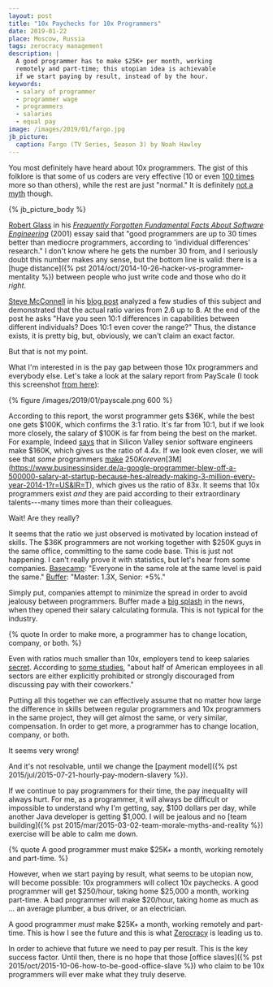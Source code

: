 ```yaml
---
layout: post
title: "10x Paychecks for 10x Programmers"
date: 2019-01-22
place: Moscow, Russia
tags: zerocracy management
description: |
  A good programmer has to make $25K+ per month, working
  remotely and part-time; this utopian idea is achievable
  if we start paying by result, instead of by the hour.
keywords:
  - salary of programmer
  - programmer wage
  - programmers
  - salaries
  - equal pay
image: /images/2019/01/fargo.jpg
jb_picture:
  caption: Fargo (TV Series, Season 3) by Noah Hawley
---
```


You most definitely have heard about 10x programmers. The gist of this
folklore is that some of us coders are very effective (10 or even
[100 times](http://antirez.com/news/112) more so
than others), while the rest are just "normal." It is definitely
[not a myth](https://www.ybrikman.com/writing/2013/09/29/the-10x-developer-is-not-myth/) though.

<!--more-->

{% jb_picture_body %}

[Robert Glass](https://en.wikipedia.org/wiki/Robert_L._Glass) in his
[_Frequently Forgotten Fundamental Facts About Software Engineering_](https://ieeexplore.ieee.org/document/922739/) (2001)
essay said that
"good programmers are up to 30 times better than
mediocre programmers, according to 'individual differences' research."
I don't know where he gets the number 30 from, and I seriously
doubt this number makes any sense, but the bottom line is valid:
there is a [huge distance]({% pst 2014/oct/2014-10-26-hacker-vs-programmer-mentality %})
between people who just write code and those who do it _right_.

[Steve McConnell](https://en.wikipedia.org/wiki/Steve_McConnell)
in his [blog post](https://www.construx.com/blog/productivity-variations-among-software-developers-and-teams-the-origin-of-10x/)
analyzed a few studies of this subject and demonstrated that the actual
ratio varies from 2.6 up to 8. At the end of the post he asks
"Have you seen 10:1 differences in capabilities between different individuals?
Does 10:1 even cover the range?" Thus, the distance exists, it is pretty big,
but, obviously, we can't claim an exact factor.

But that is not my point.

What I'm interested in is the pay gap between those 10x programmers
and everybody else. Let's take a look at the salary report from PayScale
(I took this screenshot [from here](https://www.payscale.com/research/US/Job=Computer_Programmer/Salary)):

{% figure /images/2019/01/payscale.png 600 %}

According to this report, the worst programmer gets $36K, while the best
one gets $100K, which confirms the 3:1 ratio. It's far from 10:1, but if
we look more closely, the salary of $100K is far from being the best on the market.
For example, Indeed [says](https://spectrum.ieee.org/view-from-the-valley/at-work/tech-careers/what-silicon-valley-tech-jobs-pay-the-highest-salaries)
that in Silicon Valley senior software engineers make $160K, which
gives us the ratio of 4.4x. If we look even closer, we will see that
_some_ programmers [make](https://www.cnet.com/news/silicon-valley-talent-wars-engineers-come-get-your-250k-salary/)
$250K or even
[$3M](https://www.businessinsider.de/a-google-programmer-blew-off-a-500000-salary-at-startup-because-hes-already-making-3-million-every-year-2014-1?r=US&IR=T),
which gives us the ratio of 83x. It seems that 10x programmers exist
_and_ they are paid according to their extraordinary talents---many times
more than their colleagues.

Wait! Are they really?

It seems that the ratio we just observed is motivated by location instead
of skills. The $36K programmers are not working together with $250K guys
in the same office, committing to the same code base. This is just not happening.
I can't really prove it with statistics, but let's hear from some companies.
[Basecamp](https://m.signalvnoise.com/how-we-pay-people-at-basecamp-f1d04f4f194b):
"Everyone in the same role at the same level is paid the same."
[Buffer](https://open.buffer.com/introducing-open-salaries-at-buffer-including-our-transparent-formula-and-all-individual-salaries/):
"Master: 1.3X, Senior: +5%."

Simply put, companies attempt to minimize the spread in order to avoid
jealousy between programmers.
Buffer made a [big splash](http://www.inc.com/jeff-haden/inside-buffer-company-complete-transparency.html)
in the news, when they opened their salary calculating formula.
This is not typical for the industry.

{% quote In order to make more, a programmer has to change location, company, or both. %}

Even with ratios much smaller than 10x, employers tend to keep salaries
[secret](https://www.forbes.com/sites/davidburkus/2016/02/02/why-do-we-keep-salaries-secret/).
According to [some studies](https://www.theatlantic.com/business/archive/2014/07/when-the-boss-says-dont-tell-your-coworkers-how-much-you-get-paid/374467/),
"about half of American employees in all sectors are either explicitly
prohibited or strongly discouraged from discussing pay with their coworkers."

Putting all this together we can effectively assume that no matter how
large the difference in skills between regular programmers and 10x programmers
in the same project, they will get almost the same, or very similar, compensation.
In order to get more, a programmer has to change location, company,
or both.

It seems very wrong!

And it's not resolvable, until we change the
[payment model]({% pst 2015/jul/2015-07-21-hourly-pay-modern-slavery %}).

If we continue to pay programmers for their time, the pay inequality will always hurt.
For me, as a programmer, it will always be difficult or impossible to understand
why I'm getting, say, $100 dollars per day, while another Java developer
is getting $1,000. I will be jealous and no
[team building]({% pst 2015/mar/2015-03-02-team-morale-myths-and-reality %})
exercise will be able to calm me down.

{% quote A good programmer must make $25K+ a month, working remotely and part-time. %}

However, when we start paying by result, what seems to be utopian now, will
become possible: 10x programmers will collect 10x paychecks. A good programmer
will get $250/hour, taking home $25,000 a month, working part-time. A bad
programmer will make $20/hour, taking home as much as ... an average plumber,
a bus driver, or an electrician.

A good programmer _must_ make $25K+ a month, working remotely and part-time.
This is how I see the future and this is what
[Zerocracy](https://www.zerocracy.com) is leading us to.

In order to achieve that future we need to pay per result. This is the key
success factor. Until then, there is no hope that those
[office slaves]({% pst 2015/oct/2015-10-06-how-to-be-good-office-slave %}) who
claim to be 10x programmers will ever make what they truly deserve.


